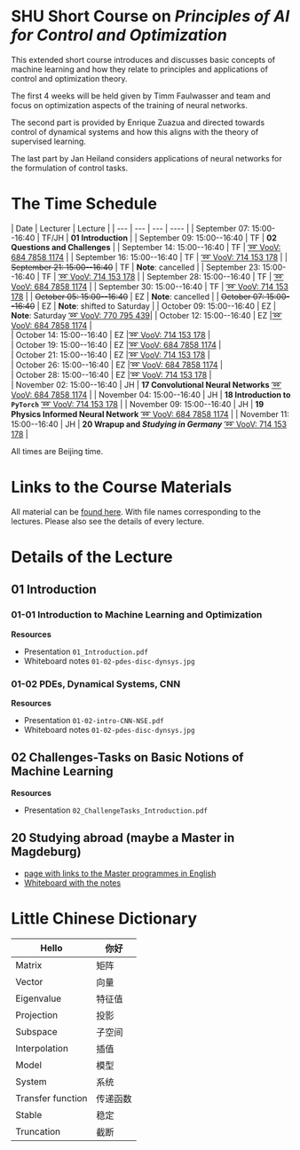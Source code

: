 # SHU Short Course on *Principles of AI for Control and Optimization*

This extended short course introduces and discusses basic concepts of machine learning and how they relate to principles and applications of control and optimization theory.

The first 4 weeks will be held given by Timm Faulwasser and team and focus on optimization aspects of the training of neural networks.

The second part is provided by Enrique Zuazua and directed towards control of dynamical systems and how this aligns with the theory of supervised learning.

The last part by Jan Heiland considers applications of neural networks for the formulation of control tasks.

# The Time Schedule 

| Date | Lecturer | Lecture |
| --- | --- | --- | ---- |
| September 07: 15:00--16:40 | TF/JH | **01 Introduction**  | 
| September 09: 15:00--16:40 | TF | **02 Questions and Challenges** |
| September 14: 15:00--16:40 | TF | [:loop: VooV: 684 7858 1174](https://meeting.tencent.com/dm/hY2m1b5WOFfo) |
| September 16: 15:00--16:40 | TF | [:loop: VooV: 714 153 178](https://meeting.tencent.com/dm/ZPn39wWg2aG0) |
| ~~September 21: 15:00--16:40~~ | TF | **Note**: cancelled |
| September 23: 15:00--16:40 | TF | [:loop: VooV: 714 153 178](https://meeting.tencent.com/dm/ZPn39wWg2aG0) |
| September 28: 15:00--16:40 | TF | [:loop: VooV: 684 7858 1174](https://meeting.tencent.com/dm/hY2m1b5WOFfo) |
| September 30: 15:00--16:40 | TF | [:loop: VooV: 714 153 178](https://meeting.tencent.com/dm/ZPn39wWg2aG0) |
| ~~October 05: 15:00--16:40~~ | EZ | **Note**: cancelled |
| ~~October 07: 15:00--16:40~~ | EZ | **Note**: shifted to Saturday | 
| October 09: 15:00--16:40 | EZ | **Note**: Saturday [:loop: VooV: 770 795 439](https://meeting.tencent.com/dm/e9a3iaLOU3vD?rs=25)| 
| October 12: 15:00--16:40 | EZ |[:loop: VooV: 684 7858 1174](https://meeting.tencent.com/dm/hY2m1b5WOFfo) |  
| October 14: 15:00--16:40 | EZ |[:loop: VooV: 714 153 178](https://meeting.tencent.com/dm/ZPn39wWg2aG0) |  
| October 19: 15:00--16:40 | EZ |[:loop: VooV: 684 7858 1174](https://meeting.tencent.com/dm/hY2m1b5WOFfo) |  
| October 21: 15:00--16:40 | EZ |[:loop: VooV: 714 153 178](https://meeting.tencent.com/dm/ZPn39wWg2aG0) |  
| October 26: 15:00--16:40 | EZ |[:loop: VooV: 684 7858 1174](https://meeting.tencent.com/dm/hY2m1b5WOFfo) |  
| October 28: 15:00--16:40 | EZ |[:loop: VooV: 714 153 178](https://meeting.tencent.com/dm/ZPn39wWg2aG0) |  
| November 02: 15:00--16:40 | JH | **17 Convolutional Neural Networks** [:loop: VooV: 684 7858 1174](https://meeting.tencent.com/dm/hY2m1b5WOFfo) | 
| November 04: 15:00--16:40 | JH | **18 Introduction to `PyTorch`** [:loop: VooV: 714 153 178](https://meeting.tencent.com/dm/ZPn39wWg2aG0) | 
| November 09: 15:00--16:40 | JH | **19 Physics Informed Neural Network** [:loop: VooV: 684 7858 1174](https://meeting.tencent.com/dm/hY2m1b5WOFfo) | 
| November 11: 15:00--16:40 | JH | **20 Wrapup and *Studying in Germany*** [:loop: VooV: 714 153 178](https://meeting.tencent.com/dm/ZPn39wWg2aG0) |

All times are Beijing time.

<!--
 * :microphone: - live session
 * :camera: - prerecorded session
 * :clipboard: - exercise (on your own)
 -->

# Links to the Course Materials

All material can be [found here](https://owncloud.gwdg.de/index.php/s/KTheq78enAQklZs). With file names corresponding to the lectures. Please also see the details of every lecture.

# Details of the Lecture

## 01 Introduction

### 01-01 Introduction to Machine Learning and Optimization

**Resources**

 * Presentation `01_Introduction.pdf`
 * Whiteboard notes `01-02-pdes-disc-dynsys.jpg`

### 01-02 PDEs, Dynamical Systems, CNN

**Resources**

 * Presentation `01-02-intro-CNN-NSE.pdf`
 * Whiteboard notes `01-02-pdes-disc-dynsys.jpg`

## 02 Challenges-Tasks on Basic Notions of Machine Learning

**Resources**

 * Presentation `02_ChallengeTasks_Introduction.pdf`


## 20 Studying abroad (maybe a Master in Magdeburg)

* [page with links to the Master programmes in English](https://www.ovgu.de/unimagdeburg/en/Study/Study+Programmes/Study+Programmes+in+English-p-48822.html)
* [Whiteboard with the notes](files/20-study-abroad.png)


# Little Chinese Dictionary

| Hello | 你好 |
--------|--------
| Matrix| 矩阵 |
| Vector| 向量 |
| Eigenvalue |特征值|
| Projection |投影|
| Subspace |子空间|
| Interpolation |插值|
| Model |模型|
| System |系统|
| Transfer function |传递函数|
| Stable |稳定|
| Truncation |截断|
